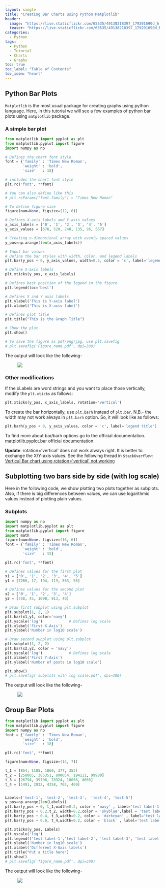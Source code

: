 ```yaml
---
layout: single
title: "Creating Bar Charts using Python Matplotlib"
header:
  image: "https://live.staticflickr.com/65535/49138218397_179201690d_h.jpg"
  teaser: "https://live.staticflickr.com/65535/49138218397_179201690d_h.jpg"
categories:
  - Python
tags:
  - Python
  - Tutorial
  - Charts
  - Graphs
toc: true
toc_label: "Table of Contents"
toc_icon: "heart"
---
```


## Python Bar Plots
`Matplotlib` is the most usual package for creating graphs using python language. Here, in this tutorial we will see a few examples of python bar plots using `matplotlib` package.

### A simple bar plot
```Python
from matplotlib import pyplot as plt
from matplotlib.pyplot import figure
import numpy as np

# Defines the chart font style
font = {'family' : 'Times New Roman',
        'weight' : 'bold',
        'size'   : 18}

# includes the chart font style
plt.rc('font', **font)

# You can also define like this
# plt.rcParams["font.family"] = "Times New Roman"

# To define figure size
figure(num=None, figsize=(12, 6))

# Defines X-axis labels and Y-axis values
x_axis_labels = ['0', '1', '2', '3', '4', '5']
y_axis_values = [670, 520, 240, 135, 96, 567]

# Creating n-dimensional array with evenly spaced values
y_pos=np.arange(len(x_axis_labels))

# Input bar values
# Define the bar styles with width, color, and legend labels
plt.bar(y_pos + 0, y_axis_values, width=0.5, color = 'c', label='legend title')

# Define X-axis labels
plt.xticks(y_pos, x_axis_labels)

# Defines best position of the legend in the figure
plt.legend(loc='best')

# Defines X and Y axis labels
plt.ylabel('This is Y-axis label')
plt.xlabel('This is X-axis label')

# Defines plot title
plt.title("This is the Graph Title")

# Show the plot
plt.show()

# To save the figure as pdf/png/jpg, use plt.savefig
# plt.savefig('Figure_name.pdf', dpi=300)
```

The output will look like the following-
<figure>
	<a href="https://live.staticflickr.com/65535/49138239207_5177a2c408_h.jpg"><img src="https://live.staticflickr.com/65535/49138239207_5177a2c408_h.jpg"></a>
</figure>


### Other modifications
If the xLabels are word strings and you want to place those vertically, modify the `plt.xticks` as follows:
```Python
plt.xticks(y_pos, x_axis_labels, rotation='vertical')
```

To create the bar horizontally, use `plt.barh` instead of `plt.bar`. N.B.- the width may not work always in `plt.barh` option. So, it will look like as follows:
```Python
plt.barh(y_pos + 0, y_axis_values, color = 'c', label='legend title')
```
To find more about bar/barh options go to the official documentation.
[matplotlib.pyplot.bar official documentation](https://matplotlib.org/3.1.1/api/_as_gen/matplotlib.pyplot.bar.html)

**Update**: rotation='vertical' does not work always right. It is better to exchange the X/Y-axis values. See the following thread in `StackOverflow`:
[Vertical Bar chart using rotation='vertical' not working](https://stackoverflow.com/questions/40104730/vertical-bar-chart-using-rotation-vertical-not-working)


## Subplotting two bars side by side (with log scale)
Here in the following code, we show plotting two plots together as subplots. Also, if there is big differences between values, we can use logarithmic values instead of plotting plain values.

### Subplots
```Python
import numpy as np
import matplotlib.pyplot as plt
from matplotlib.pyplot import figure
import math
figure(num=None, figsize=(16, 6))
font = {'family' : 'Times New Roman',
        'weight' : 'bold',
        'size'   : 15}

plt.rc('font', **font)

# Defines values for the first plot
x1 = ['0', '1', '2', '3', '4', '5']
y1 = [7260, 17, 194, 119, 563, 55]

# Defines values for the second plot
x2 = ['0', '1', '2', '3', '4']
y2 = [758, 45, 1098, 913, 46]

# Draw first subplot using plt.subplot
plt.subplot(1, 2, 1)
plt.bar(x1,y1, color='navy')
plt.yscale('log')            # Defines log scale
plt.xlabel('First X-Axis')
plt.ylabel('Number in log10 scale')

# Draw second subplot using plt.subplot
plt.subplot(1, 2, 2)
plt.bar(x2,y2, color = 'navy')
plt.yscale('log')            # Defines log scale
plt.xlabel('First Y-Axis')
plt.ylabel('Number of posts in log10 scale')

plt.show()
# plt.savefig('subplots with log scale.pdf', dpi=300)
```

The output will look like the following-
<figure>
	<a href="https://live.staticflickr.com/65535/49138230462_a021ac7c81_h.jpg"><img src="https://live.staticflickr.com/65535/49138230462_a021ac7c81_h.jpg"></a>
</figure>


## Group Bar Plots
```Python
from matplotlib import pyplot as plt
from matplotlib.pyplot import figure
import numpy as np
font = {'family' : 'Times New Roman',
        'weight' : 'bold',
        'size'   : 18}

plt.rc('font', **font)

figure(num=None, figsize=(14, 7))

t_1 = [854, 1185, 1860, 377, 352]
t_2 = [258005, 385351, 800054, 194111, 99980]
t_3 = [26794, 39706, 78924, 18066, 8666]
t_4 = [1491, 2032, 4358, 765, 469]


Labels=['test-1', 'test-2', 'test-3',  'test-4', 'test-5']
y_pos=np.arange(len(Labels))
plt.bar(y_pos + 0, t_1,width=0.2, color = 'navy' , label='test label-1')
plt.bar(y_pos + 0.2,t_2, width=0.2,color = 'skyblue',label = 'test label-2')
plt.bar(y_pos + 0.4, t_3,width=0.2, color = 'darkcyan' , label='test label-3')
plt.bar(y_pos + 0.6, t_4,width=0.2, color = 'black' , label='test label-4')

plt.xticks(y_pos, Labels)
plt.yscale('log')
plt.legend(('test label-1','test label-2', 'test label-3', 'test label-4'))
plt.ylabel('Number in log10 scale')
plt.xlabel('Different X-Axis labels')
plt.title("Put a title here")
plt.show()
# plt.savefig('figure_name.pdf', dpi=300)
```

The output will look like the following-
<figure>
	<a href="https://live.staticflickr.com/65535/49138224572_83b768c1ea_h.jpg"><img src="https://live.staticflickr.com/65535/49138224572_83b768c1ea_h.jpg"></a>
</figure>